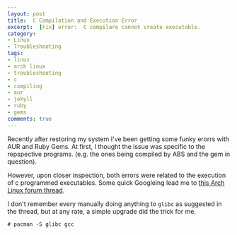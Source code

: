 ```yaml
---
layout: post
title:  C Compilation and Execution Error
excerpt:  [Fix] error:  C compilare cannot create executable.
category:
- Linux
- Troubleshooting
tags:
- linux
- arch linux
- troubleshooting
- c
- compiling
- aur
- jekyll
- ruby
- gems
comments: true
---
```


Recently after restoring my system I've been getting some 
funky erorrs with AUR and Ruby Gems.  At first, I thought 
the issue was specific to the repspective programs.  (e.g. 
the ones being compiled by ABS and the gem in question).

However, upon closer inspection, both errors were related 
to the execution of c programmed executables.  Some quick 
Googleing lead me to [this Arch Linux forum 
thread](https://bbs.archlinux.org/viewtopic.php?id=107372).

I don't remember every manually doing anything to 
```glibc``` as suggested in the thread, but at any rate, a 
simple upgrade did the trick for me.

```# pacman -S glibc gcc```
